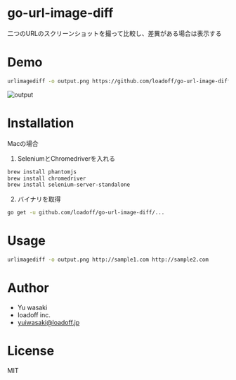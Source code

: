 # go-url-image-diff
二つのURLのスクリーンショットを撮って比較し、差異がある場合は表示する

# Demo
```bash
urlimagediff -o output.png https://github.com/loadoff/go-url-image-diff/blob/develop/README.md https://github.com/loadoff/go-url-image-diff/blob/master/README.md
```
![output](https://user-images.githubusercontent.com/22957487/77889060-35265c00-72a8-11ea-8601-198d6c9cd3cd.png)

# Installation

Macの場合
1. SeleniumとChromedriverを入れる
```bash
brew install phantomjs
brew install chromedriver
brew install selenium-server-standalone
```

2. バイナリを取得
```bash
go get -u github.com/loadoff/go-url-image-diff/...
```
 
# Usage

```bash
urlimagediff -o output.png http://sample1.com http://sample2.com
```

# Author

* Yu wasaki
* loadoff inc.
* yuiwasaki@loadoff.jp

# License

MIT
